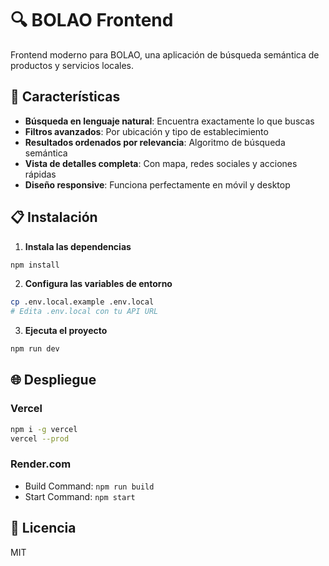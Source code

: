 # 🔍 BOLAO Frontend

Frontend moderno para BOLAO, una aplicación de búsqueda semántica de productos y servicios locales.

## 🚀 Características

- **Búsqueda en lenguaje natural**: Encuentra exactamente lo que buscas
- **Filtros avanzados**: Por ubicación y tipo de establecimiento
- **Resultados ordenados por relevancia**: Algoritmo de búsqueda semántica
- **Vista de detalles completa**: Con mapa, redes sociales y acciones rápidas
- **Diseño responsive**: Funciona perfectamente en móvil y desktop

## 📋 Instalación

1. **Instala las dependencias**
```bash
npm install
```

2. **Configura las variables de entorno**
```bash
cp .env.local.example .env.local
# Edita .env.local con tu API URL
```

3. **Ejecuta el proyecto**
```bash
npm run dev
```

## 🌐 Despliegue

### Vercel
```bash
npm i -g vercel
vercel --prod
```

### Render.com
- Build Command: `npm run build`
- Start Command: `npm start`

## 📄 Licencia

MIT
